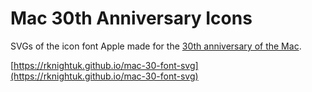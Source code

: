 # Mac 30th Anniversary Icons

SVGs of the icon font Apple made for the [30th anniversary of the Mac](https://9to5mac.com/2014/01/24/celebrate-30-years-of-mac-with-apples-hidden-icon-font/).


[https://rknightuk.github.io/mac-30-font-svg](https://rknightuk.github.io/mac-30-font-svg)
